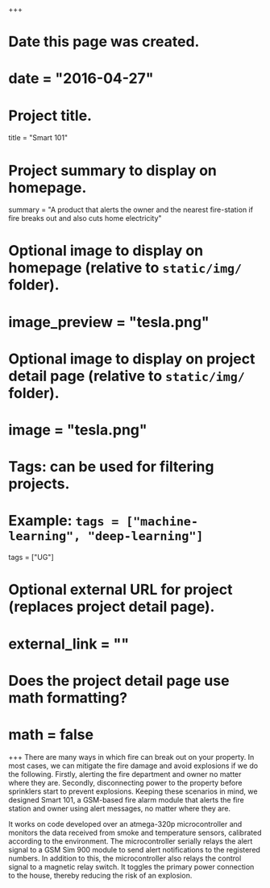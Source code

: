 +++
# Date this page was created.
# date = "2016-04-27"

# Project title.
title = "Smart 101"

# Project summary to display on homepage.
summary = "A product that alerts the owner and the nearest fire-station if fire breaks out and also cuts home electricity"

# Optional image to display on homepage (relative to `static/img/` folder).
# image_preview = "tesla.png"

# Optional image to display on project detail page (relative to `static/img/` folder).
# image = "tesla.png"

# Tags: can be used for filtering projects.
# Example: `tags = ["machine-learning", "deep-learning"]`
tags = ["UG"]

# Optional external URL for project (replaces project detail page).
# external_link = ""

# Does the project detail page use math formatting?
# math = false

+++
There are many ways in which fire can break out on your property. In most cases, we can mitigate the fire damage and avoid explosions if we do the following. Firstly, alerting the fire department and owner no matter where they are. Secondly, disconnecting power to the property before sprinklers start to prevent explosions. Keeping these scenarios in mind, we designed Smart 101, a GSM-based fire alarm module that alerts the fire station and owner using alert messages, no matter where they are.

It works on code developed over an atmega-320p microcontroller and monitors the data received from smoke and temperature sensors, calibrated according to the environment. The microcontroller serially relays the alert signal to a GSM Sim 900 module to send alert notifications to the registered numbers. In addition to this, the microcontroller also relays the control signal to a magnetic relay switch. It toggles the primary power connection to the house, thereby reducing the risk of an explosion.

  

